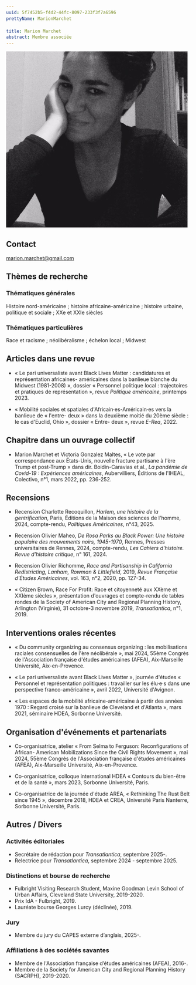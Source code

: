 ```yaml
---
uuid: 5f7452b5-f4d2-44fc-8097-233f3f7a6596
prettyName: MarionMarchet

title: Marion Marchet
abstract: Membre associée
---
```


![small](MarionMarchet.jpg)

## Contact

 marion.marchet@gmail.com

## Thèmes de recherche

### Thématiques générales
Histoire nord-américaine ; histoire africaine-américaine ; histoire urbaine, politique et sociale ; XXe et XXIe siècles

### Thématiques particulières
Race et racisme ; néolibéralisme ; échelon local ; Midwest 

## Articles dans une revue

- « Le pari universaliste avant Black Lives Matter : candidatures et représentation africaines- américaines dans la banlieue blanche du Midwest (1981-2008) », dossier « Personnel politique local : trajectoires et pratiques de représentation », revue *Politique américaine*, printemps 2023.

- « Mobilité sociales et spatiales d'Africain·es-Américain·es vers la banlieue de « l'entre- deux » dans la deuxième moitié du 20ème siècle : le cas d'Euclid, Ohio », dossier « Entre- deux », revue *E-Rea*, 2022.

## Chapitre dans un ouvrage collectif

- Marion Marchet et Victoria Gonzalez Maltes, « Le vote par correspondance aux États-Unis, nouvelle fracture partisane à l'ère Trump et post-Trump » dans dir. Boidin-Caravias et al., *La pandémie de Covid-19 : Expériences américaines*, Aubervilliers, Éditions de l'IHEAL, Colectivo, n°1, mars 2022, pp. 236-252.

## Recensions

- Recension Charlotte Recoquillon, *Harlem, une histoire de la gentrification*, Paris, Éditions de la Maison des sciences de l'homme, 2024, compte-rendu, *Politiques Américaines*, n°43, 2025.

- Recension Olivier Maheo, *De Rosa Parks au Black Power: Une histoire populaire des mouvements noirs, 1945-1970*, Rennes, Presses universitaires de Rennes, 2024, compte-rendu, *Les Cahiers d'histoire. Revue d’histoire critique*, n° 161, 2024.

- Recension Olivier Richomme, *Race and Partisanship in California Redistricting, Lanham, Rowman & Littlefield*, 2019, *Revue Française d'Études Américaines*, vol. 163, n°2, 2020, pp. 127-34.

- « Citizen Brown, Race For Profit: Race et citoyenneté aux XXème et XXIème siècles », présentation d'ouvrages et compte-rendu de tables rondes de la Society of American City and Regional Planning History, Arlington (Virginie), 31 octobre-3 novembre 2019, *Transatlantica*, n°1, 2019.



## Interventions orales récentes

- « Du community organizing au consensus organizing : les mobilisations raciales consensuelles de l'ère néolibérale », mai 2024, 55ème Congrès de l'Association française d'études américaines (AFEA), Aix-Marseille Université, Aix-en-Provence.

- « Le pari universaliste avant Black Lives Matter », journée d'études « Personnel et représentation politiques : travailler sur les élu·e·s dans une perspective franco-américaine », avril 2022, Université d'Avignon.

- « Les espaces de la mobilité africaine-américaine à partir des années 1970 : Regard croisé sur la banlieue de Cleveland et d'Atlanta », mars 2021, séminaire HDEA, Sorbonne Université.

## Organisation d'événements et partenariats

- Co-organisatrice, atelier « From Selma to Ferguson: Reconfigurations of African- American Mobilizations Since the Civil Rights Movement », mai 2024, 55ème Congrès de l'Association française d'études américaines (AFEA), Aix-Marseille Université, Aix-en-Provence.

- Co-organisatrice, colloque international HDEA « Contours du bien-être et de la santé », mars 2023, Sorbonne Université, Paris. 

- Co-organisatrice de la journée d'étude AREA, « Rethinking The Rust Belt since 1945 », décembre 2018, HDEA et CREA, Université Paris Nanterre, Sorbonne Université, Paris.

## Autres / Divers

### Activités éditoriales

- Secrétaire de rédaction pour *Transatlantica*, septembre 2025-.
- Relectrice pour *Transatlantica*, septembre 2024 - septembre 2025.
  
### Distinctions et bourse de recherche
- Fulbright Visiting Research Student, Maxine Goodman Levin School of Urban Affairs, Cleveland State University, 2019-2020. 
- Prix IdA - Fulbright, 2019. 
- Lauréate bourse Georges Lurcy (déclinée), 2019.
  
### Jury
- Membre du jury du CAPES externe d’anglais, 2025-.
  
### Affiliations à des sociétés savantes

- Membre de l'Association française d’études américaines (AFEA), 2016-.
- Membre de la Society for American City and Regional Planning History (SACRPH), 2019-2020.


